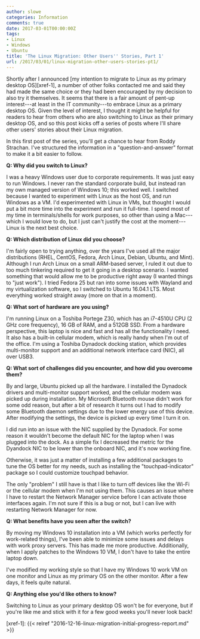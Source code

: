 ```yaml
---
author: slowe
categories: Information
comments: true
date: 2017-03-01T00:00:00Z
tags:
- Linux
- Windows
- Ubuntu
title: 'The Linux Migration: Other Users'' Stories, Part 1'
url: /2017/03/01/linux-migration-other-users-stories-pt1/
---
```


Shortly after I announced [my intention to migrate to Linux as my primary desktop OS][xref-1], a number of other folks contacted me and said they had made the same choice or they had been encouraged by my decision to also try it themselves. It seems that there is a fair amount of pent-up interest---at least in the IT community---to embrace Linux as a primary desktop OS. Given the level of interest, I thought it might be helpful for readers to hear from others who are also switching to Linux as their primary desktop OS, and so this post kicks off a series of posts where I'll share other users' stories about their Linux migration.

In this first post of the series, you'll get a chance to hear from Roddy Strachan. I've structured the information in a "question-and-answer" format to make it a bit easier to follow.

**Q: Why did you switch to Linux?**

I was a heavy Windows user due to corporate requirements. It was just easy to run Windows.  I never ran the standard corporate build, but instead ran my own managed version of Windows 10; this worked well. I switched because I wanted to experiment with Linux as the host OS, and run Windows as a VM. I'd experimented with Linux in VMs, but thought I would put a bit more time into the experiment and run it full-time. I spend most of my time in terminals/shells for work purposes, so other than using a Mac---which I would love to do, but I just can't justify the cost at the moment---Linux is the next best choice.

**Q: Which distribution of Linux did you choose?**

I'm fairly open to trying anything, over the years I've used all the major distributions (RHEL, CentOS, Fedora, Arch Linux, Debian, Ubuntu, and Mint). Although I run Arch Linux on a small ARM-based server, I ruled it out due to too much tinkering required to get it going in a desktop scenario. I wanted something that would allow me to be productive right away (I wanted things to "just work"). I tried Fedora 25 but ran into some issues with Wayland and my virtualization software, so I switched to Ubuntu 16.04.1 LTS. Most everything worked straight away (more on that in a moment).

**Q: What sort of hardware are you using?**

I'm running Linux on a Toshiba Portege Z30, which has an i7-4510U CPU (2 GHz core frequency), 16 GB of RAM, and a 512GB SSD. From a hardware perspective, this laptop is nice and fast and has all the functionality I need. It also has a built-in cellular modem, which is really handy when I'm out of the office. I'm using a Toshiba Dynadock docking station, which provides multi-monitor support and an additional network interface card (NIC), all over USB3.

**Q: What sort of challenges did you encounter, and how did you overcome them?**

By and large, Ubuntu picked up all the hardware. I installed the Dynadock drivers and multi-monitor support worked, and the cellular modem was picked up during installation. My Microsoft Bluetooth mouse didn't work for some odd reason, but after a bit of research it turns out I had to modify some Bluetooth daemon settings due to the lower energy use of this device. After modifying the settings, the device is picked up every time I turn it on.

I did run into an issue with the NIC supplied by the Dynadock. For some reason it wouldn't become the default NIC for the laptop when I was plugged into the dock. As a simple fix I decreased the metric for the Dyandock NIC to be lower than the onboard NIC, and it's now working fine.

Otherwise, it was just a matter of installing a few additional packages to tune the OS better for my needs, such as installing the "touchpad-indicator" package so I could customize touchpad behavior.

The only "problem" I still have is that I like to turn off devices like the  Wi-Fi or the cellular modem when I'm not using them. This causes an issue where I have to restart the Network Manager service before I can activate those interfaces again. I'm not sure if this is a bug or not, but I can live with restarting Network Manager for now.

**Q: What benefits have you seen after the switch?**

By moving my Windows 10 installation into a VM (which works perfectly for work-related things), I've been able to minimize some issues and delays with work proxy servers. This has made me more productive. Additionally, when I apply patches to the Windows 10 VM, I don't have to take the entire laptop down.

I've modified my working style so that I have my Windows 10 work VM on one monitor and Linux as my primary OS on the other monitor. After a few days, it feels quite natural.

**Q: Anything else you'd like others to know?**

Switching to Linux as your primary desktop OS won't be for everyone, but if you're like me and stick with it for a few good weeks you'll never look back!



[xref-1]: {{< relref "2016-12-16-linux-migration-initial-progress-report.md" >}}
